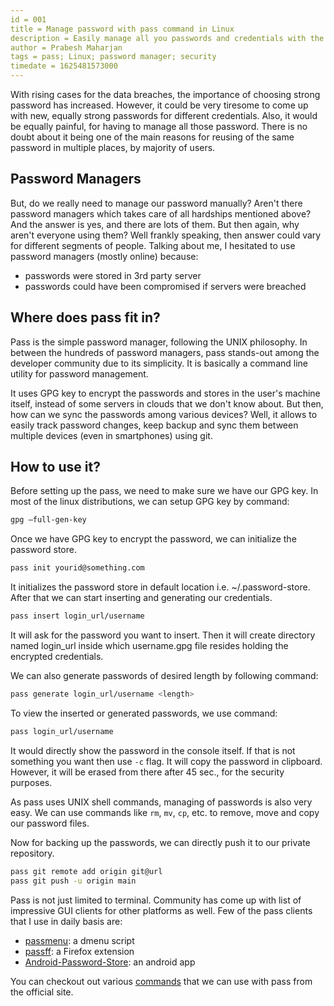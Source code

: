 ```yaml
---
id = 001
title = Manage password with pass command in Linux
description = Easily manage all you passwords and credentials with the simplest password manager
author = Prabesh Maharjan
tags = pass; Linux; password manager; security
timedate = 1625481573000
---
```


With rising cases for the data breaches, the importance of choosing strong password has increased. However, it could be very tiresome to come up with new, equally strong passwords for different credentials. Also, it would be equally painful, for having to manage all those password. There is no doubt about it being one of the main reasons for reusing of the same password in multiple places, by majority of users.

## Password Managers

But, do we really need to manage our password manually? Aren't there password managers which takes care of all hardships mentioned above? And the answer is yes, and there are lots of them. But then again, why aren't everyone using them? Well frankly speaking, then answer could vary for different segments of people. Talking about me, I hesitated to use password managers (mostly online) because:
* passwords were stored in 3rd party server
* passwords could have been compromised if servers were breached

## Where does pass fit in?

Pass is the simple password manager, following the UNIX philosophy. In between the hundreds of password managers, pass stands-out among the developer community due to its simplicity. It is basically a command line utility for password management.

It uses GPG key to encrypt the passwords and stores in the user's machine itself, instead of some servers in clouds that we don't know about. But then, how can we sync the passwords among various devices? Well, it allows to easily track password changes, keep backup and sync them between multiple devices (even in smartphones) using git.

## How to use it?

Before setting up the pass, we need to make sure we have our GPG key. In most of the linux distributions, we can setup GPG key by command:

~~~bash
gpg —full-gen-key
~~~

Once we have GPG key to encrypt the password, we can initialize the password store.

~~~bash
pass init yourid@something.com
~~~

It initializes the password store in default location i.e. ~/.password-store. After that we can start inserting and generating our credentials.

~~~bash
pass insert login_url/username
~~~

It will ask for the password you want to insert. Then it will create directory named login_url inside which username.gpg file resides holding the encrypted credentials.

We can also generate passwords of desired length by following command:

~~~bash
pass generate login_url/username <length>
~~~

To view the inserted or generated passwords, we use command:

~~~bash
pass login_url/username
~~~

It would directly show the password in the console itself. If that is not something you want then use `-c` flag. It will copy the password in clipboard. However, it will be erased from there after 45 sec., for the security purposes.

As pass uses UNIX shell commands, managing of passwords is also very easy. We can use commands like `rm`, `mv`, `cp`, etc. to remove, move and copy our password files.

Now for backing up the passwords, we can directly push it to our private repository.

~~~bash
pass git remote add origin git@url
pass git push -u origin main
~~~

Pass is not just limited to terminal. Community has come up with list of impressive GUI clients for other platforms as well. Few of the pass clients that I use in daily basis are:

* [passmenu](https://github.com/cdown/passmenu): a dmenu script
* [passff](https://github.com/passff/passff): a Firefox extension
* [Android-Password-Store](https://github.com/android-password-store/Android-Password-Store): an android app

You can checkout out various [commands](https://git.zx2c4.com/password-store/about/) that we can use with pass from the official site.
